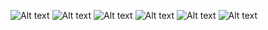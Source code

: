 <!-- Images -->
![Alt text](image.png)
![Alt text](image.png)
![Alt text](image.png)
![Alt text](image.png)
![Alt text](image.png)
![Alt text](image.png)
<!-- IMAGES -->